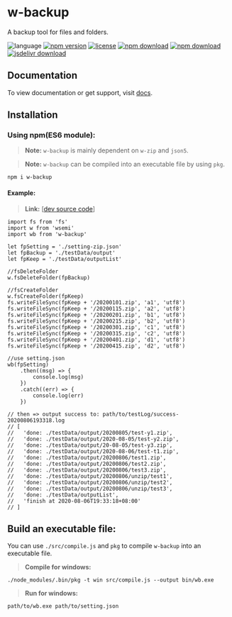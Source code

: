 # w-backup
A backup tool for files and folders.

![language](https://img.shields.io/badge/language-JavaScript-orange.svg) 
[![npm version](http://img.shields.io/npm/v/w-backup.svg?style=flat)](https://npmjs.org/package/w-backup) 
[![license](https://img.shields.io/npm/l/w-backup.svg?style=flat)](https://npmjs.org/package/w-backup) 
[![npm download](https://img.shields.io/npm/dt/w-backup.svg)](https://npmjs.org/package/w-backup) 
[![npm download](https://img.shields.io/npm/dm/w-backup.svg)](https://npmjs.org/package/w-backup) 
[![jsdelivr download](https://img.shields.io/jsdelivr/npm/hm/w-backup.svg)](https://www.jsdelivr.com/package/npm/w-backup)

## Documentation
To view documentation or get support, visit [docs](https://yuda-lyu.github.io/w-backup/WBackup.html).

## Installation
### Using npm(ES6 module):
> **Note:** `w-backup` is mainly dependent on `w-zip` and `json5`.

> **Note:** `w-backup` can be compiled into an executable file by using `pkg`. 

```alias
npm i w-backup
```

#### Example:
> **Link:** [[dev source code](https://github.com/yuda-lyu/w-backup/blob/master/g-zip.mjs)]
```alias
import fs from 'fs'
import w from 'wsemi'
import wb from 'w-backup'

let fpSetting = './setting-zip.json'
let fpBackup = './testData/output'
let fpKeep = './testData/outputList'

//fsDeleteFolder
w.fsDeleteFolder(fpBackup)

//fsCreateFolder
w.fsCreateFolder(fpKeep)
fs.writeFileSync(fpKeep + '/20200101.zip', 'a1', 'utf8')
fs.writeFileSync(fpKeep + '/20200115.zip', 'a2', 'utf8')
fs.writeFileSync(fpKeep + '/20200201.zip', 'b1', 'utf8')
fs.writeFileSync(fpKeep + '/20200215.zip', 'b2', 'utf8')
fs.writeFileSync(fpKeep + '/20200301.zip', 'c1', 'utf8')
fs.writeFileSync(fpKeep + '/20200315.zip', 'c2', 'utf8')
fs.writeFileSync(fpKeep + '/20200401.zip', 'd1', 'utf8')
fs.writeFileSync(fpKeep + '/20200415.zip', 'd2', 'utf8')

//use setting.json
wb(fpSetting)
    .then((msg) => {
        console.log(msg)
    })
    .catch((err) => {
        console.log(err)
    })

// then => output success to: path/to/testLog/success-20200806193318.log
// [
//   'done: ./testData/output/20200805/test-y1.zip',
//   'done: ./testData/output/2020-08-05/test-y2.zip',
//   'done: ./testData/output/20-08-05/test-y3.zip',
//   'done: ./testData/output/2020-08-06/test-t1.zip',
//   'done: ./testData/output/20200806/test1.zip',
//   'done: ./testData/output/20200806/test2.zip',
//   'done: ./testData/output/20200806/test3.zip',
//   'done: ./testData/output/20200806/unzip/test1',
//   'done: ./testData/output/20200806/unzip/test2',
//   'done: ./testData/output/20200806/unzip/test3',
//   'done: ./testData/outputList',
//   'finish at 2020-08-06T19:33:18+08:00'
// ]
```

## Build an executable file:
You can use `./src/compile.js` and `pkg` to compile `w-backup` into an executable file.

> **Compile for windows:**
```
./node_modules/.bin/pkg -t win src/compile.js --output bin/wb.exe

```

> **Run for windows:**
```
path/to/wb.exe path/to/setting.json
```

